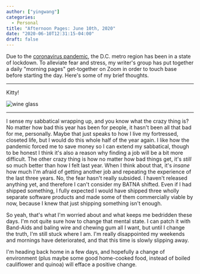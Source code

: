 ```yaml
---
author: ["yingwang"]
categories:
  - Personal
title: "Afternoon Pages: June 10th, 2020"
date: "2020-06-10T12:31:15-04:00"
draft: false
---
```


Due to the [coronavirus
pandemic](https://en.wikipedia.org/wiki/2019-20_coronavirus_pandemic), the D.C.
metro region has been in a state of lockdown. To alleviate fear and stress, my
writer's group has put together a daily "morning pages" get-together on Zoom in
order to touch base before starting the day. Here's some of my brief thoughts.

__________

Kitty!

![wine glass](/img/posts/2020/06/10/afternoon_pages.jpg)

__________

I sense my sabbatical wrapping up, and you know what the crazy thing is? No
matter how bad this year has been for people, it hasn't been all that bad for
me, personally. Maybe that just speaks to how I live my fortressed, closeted
life, but I would do this whole half of the year again. I like how the pandemic
forced me to save money so I can extend my sabbatical, though to be honest I
think it's also a reason why finding a job will be a bit more difficult. The
other crazy thing is how no matter how bad things get, it's *still* so much
better than how I felt last year. When I think about that, it's *insane* how
much I'm afraid of getting another job and repeating the experience of the last
three years. No, the fear hasn't really subsided. I haven't released anything
yet, and therefore I can't consider my BATNA shifted. Even if I had shipped
something, I fully expected I would have shipped three wholly separate software
products and made some of them commercially viable by now, because I knew that
just shipping something isn't enough.

So yeah, that's what I'm worried about and what keeps me bedridden these days.
I'm not quite sure how to change that mental state. I can patch it with
Band-Aids and baling wire and chewing gum all I want, but until I change the
truth, I'm still stuck where I am. I'm really disappointed my weekends and
mornings have deteriorated, and that this time is slowly slipping away.

I'm heading back home in a few days, and hopefully a change of environment (plus
maybe some good home-cooked food, instead of boiled cauliflower and quinoa) will
efface a positive change.
